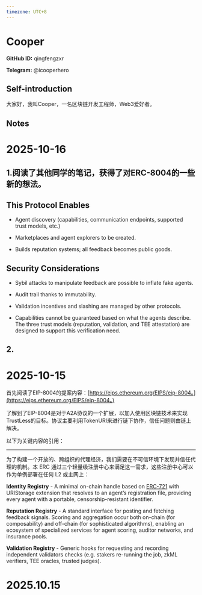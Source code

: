```yaml
---
timezone: UTC+8
---
```


# Cooper

**GitHub ID:** qingfengzxr

**Telegram:** @icooperhero

## Self-introduction

大家好，我叫Cooper，一名区块链开发工程师，Web3爱好者。

## Notes
<!-- Content_START -->
# 2025-10-16
<!-- DAILY_CHECKIN_2025-10-16_START -->
## 1.阅读了其他同学的笔记，获得了对ERC-8004的一些新的想法。

## **This Protocol Enables**

-   Agent discovery (capabilities, communication endpoints, supported trust models, etc.)
    
-   Marketplaces and agent explorers to be created.
    
-   Builds reputation systems; all feedback becomes public goods.
    

## **Security Considerations**

-   Sybil attacks to manipulate feedback are possible to inflate fake agents.
    
-   Audit trail thanks to immutability.
    
-   Validation incentives and slashing are managed by other protocols.
    
-   Capabilities cannot be guaranteed based on what the agents describe. The three trust models (reputation, validation, and TEE attestation) are designed to support this verification need.
    

## 2.
<!-- DAILY_CHECKIN_2025-10-16_END -->

# 2025-10-15
<!-- DAILY_CHECKIN_2025-10-15_START -->

首先阅读了EIP-8004的提案内容：[https://eips.ethereum.org/EIPS/eip-8004。](https://eips.ethereum.org/EIPS/eip-8004。)

了解到了EIP-8004是对于A2A协议的一个扩展，以加入使用区块链技术来实现TrustLess的目标。协议主要利用TokenURI来进行链下协作，信任问题则由链上解决。

以下为关键内容的引用：

* * *

为了构建一个开放的、跨组织的代理经济，我们需要在不可信环境下发现并信任代理的机制。本 ERC 通过三个轻量级注册中心来满足这一需求，这些注册中心可以作为单例部署在任何 L2 或主网上：

**Identity Registry** - A minimal on-chain handle based on [ERC-721](https://eips.ethereum.org/EIPS/eip-721) with URIStorage extension that resolves to an agent’s registration file, providing every agent with a portable, censorship-resistant identifier.

**Reputation Registry** - A standard interface for posting and fetching feedback signals. Scoring and aggregation occur both on-chain (for composability) and off-chain (for sophisticated algorithms), enabling an ecosystem of specialized services for agent scoring, auditor networks, and insurance pools.

**Validation Registry** - Generic hooks for requesting and recording independent validators checks (e.g. stakers re-running the job, zkML verifiers, TEE oracles, trusted judges).
<!-- DAILY_CHECKIN_2025-10-15_END -->

# 2025.10.15
<!-- Content_END -->
